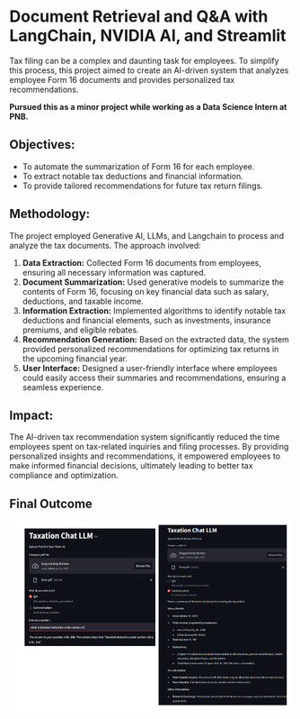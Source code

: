 # Document Retrieval and Q&A with LangChain, NVIDIA AI, and Streamlit

Tax filing can be a complex and daunting task for employees. To simplify this process, 
this project aimed to create an AI-driven system that analyzes employee Form 16 
documents and provides personalized tax recommendations. 

**Pursued this as a minor project while working as a Data Science Intern at PNB.** 
## Objectives:

- To automate the summarization of Form 16 for each employee. 
- To extract notable tax deductions and financial information. 
- To provide tailored recommendations for future tax return filings.

## Methodology:  

The project employed Generative AI, LLMs, and Langchain to process and analyze 
the tax documents. The approach involved:

1. **Data Extraction:** Collected Form 16 documents from employees, ensuring all 
necessary information was captured. 
2. **Document Summarization:** Used generative models to summarize the contents 
of Form 16, focusing on key financial data such as salary, deductions, and 
taxable income. 
3. **Information Extraction:** Implemented algorithms to identify notable tax 
deductions and financial elements, such as investments, insurance premiums, 
and eligible rebates. 
4. **Recommendation Generation:** Based on the extracted data, the system 
provided personalized recommendations for optimizing tax returns in the 
upcoming financial year. 
5. **User Interface:** Designed a user-friendly interface where employees could 
easily access their summaries and recommendations, ensuring a seamless 
experience.

## Impact:  

The AI-driven tax recommendation system significantly reduced the time employees 
spent on tax-related inquiries and filing processes. By providing personalized insights 
and recommendations, it empowered employees to make informed financial decisions, 
ultimately leading to better tax compliance and optimization.

## Final Outcome

![Usage](img/1.png)


